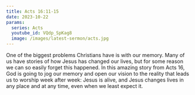```yaml
---
title: Acts 16:11-15
date: 2023-10-22
params:
  series: Acts
  youtube_id: VQdp_SpKag8
  image: /images/latest-sermon/acts.jpg
---
```

One of the biggest problems Christians have is with our memory. Many of us have stories of how Jesus has changed our lives, but for some reason we can so easily forget this happened. In this amazing story from Acts 16, God is going to jog our memory and open our vision to the reality that leads us to worship week after week: Jesus is alive, and Jesus changes lives in any place and at any time, even when we least expect it.
